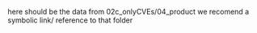 here should be the data from 02c_onlyCVEs/04_product
we recomend a symbolic link/ reference to that folder
